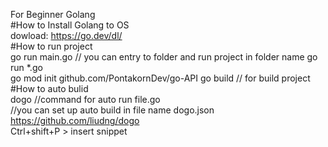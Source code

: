 For Beginner Golang   
#How to Install Golang to OS   
dowload: https://go.dev/dl/   
#How to run project   
go run main.go // you can entry to folder and run project in folder name go run *.go   
go mod init github.com/PontakornDev/go-API
go build // for build project
#How to auto bulid   
dogo //command for auto run file.go   
//you can set up auto build in file name dogo.json https://github.com/liudng/dogo   
Ctrl+shift+P > insert snippet
